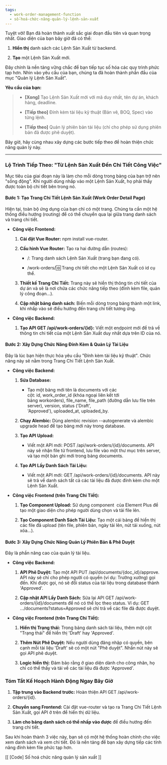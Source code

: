 ```yaml
---
tags:
  - work-order-management-function
  - số-hoá-chức-năng-quản-lý-lệnh-sản-xuất
---
```

Tuyệt vời! Bạn đã hoàn thành xuất sắc giai đoạn đầu tiên và quan trọng nhất. Giao diện của bạn bây giờ đã có thể:

1. **Hiển thị** danh sách các Lệnh Sản Xuất từ backend.
    
2. **Tạo** một Lệnh Sản Xuất mới.
    

Đây chính là nền tảng vững chắc để bạn tiếp tục số hóa các quy trình phức tạp hơn. Nhìn vào yêu cầu của bạn, chúng ta đã hoàn thành phần đầu của mục "Quản lý Lệnh Sản Xuất".

**Yêu cầu của bạn:**

> - **[Xong]** Tạo Lệnh Sản Xuất mới với mã duy nhất, tên dự án, khách hàng, deadline.
>     
> - **[Tiếp theo]** Đính kèm tài liệu kỹ thuật (Bản vẽ, BOQ, Spec) vào từng lệnh.
>     
> - **[Tiếp theo]** Quản lý phiên bản tài liệu (chỉ cho phép sử dụng phiên bản đã được phê duyệt).
>     

Bây giờ, hãy cùng nhau xây dựng các bước tiếp theo để hoàn thiện chức năng quản lý này.

---

### **Lộ Trình Tiếp Theo: "Từ Lệnh Sản Xuất Đến Chi Tiết Công Việc"**

Mục tiêu của giai đoạn này là làm cho mỗi dòng trong bảng của bạn trở nên "sống động". Khi người dùng nhấp vào một Lệnh Sản Xuất, họ phải thấy được toàn bộ chi tiết bên trong nó.

#### **Bước 1: Tạo Trang Chi Tiết Lệnh Sản Xuất (Work Order Detail Page)**

Hiện tại, toàn bộ ứng dụng của bạn chỉ có một trang. Chúng ta cần một hệ thống điều hướng (routing) để có thể chuyển qua lại giữa trang danh sách và trang chi tiết.

- **Công việc Frontend:**
    
    1. **Cài đặt Vue Router:** npm install vue-router.
        
    2. **Cấu hình Vue Router:** Tạo ra hai đường dẫn (routes):
        
        - /: Trang danh sách Lệnh Sản Xuất (trang bạn đang có).
            
        - /work-orders/:id: Trang chi tiết cho một Lệnh Sản Xuất có id cụ thể.
            
    3. **Thiết kế Trang Chi Tiết:** Trang này sẽ hiển thị thông tin chi tiết của dự án và sẽ là nơi chứa các chức năng tiếp theo (đính kèm file, quản lý công đoạn...).
        
    4. **Cập nhật bảng danh sách:** Biến mỗi dòng trong bảng thành một link, khi nhấp vào sẽ điều hướng đến trang chi tiết tương ứng.
        
- **Công việc Backend:**
    
    1. **Tạo API GET /api/work-orders/{id}:** Viết một endpoint mới để trả về thông tin chi tiết của một Lệnh Sản Xuất duy nhất dựa trên ID của nó.
        

#### **Bước 2: Xây Dựng Chức Năng Đính Kèm & Quản Lý Tài Liệu**

Đây là lúc bạn hiện thực hóa yêu cầu "Đính kèm tài liệu kỹ thuật". Chức năng này sẽ nằm trong Trang Chi Tiết Lệnh Sản Xuất.

- **Công việc Backend:**
    
    1. **Sửa Database:**
        
        - Tạo một bảng mới tên là documents với các cột: id, work_order_id (khóa ngoại liên kết tới bảng workorders), file_name, file_path (đường dẫn lưu file trên server), version, status ('Draft', 'Approved'), uploaded_at, uploaded_by.
            
    2. **Chạy Alembic:** Dùng alembic revision --autogenerate và alembic upgrade head để tạo bảng mới này trong database.
        
    3. **Tạo API Upload:**
        
        - Viết một API mới: POST /api/work-orders/{id}/documents. API này sẽ nhận file từ frontend, lưu file vào một thư mục trên server, và tạo một bản ghi mới trong bảng documents.
            
    4. **Tạo API Lấy Danh Sách Tài Liệu:**
        
        - Viết một API mới: GET /api/work-orders/{id}/documents. API này sẽ trả về danh sách tất cả các tài liệu đã được đính kèm cho một Lệnh Sản Xuất.
            
- **Công việc Frontend (trên Trang Chi Tiết):**
    
    1. **Tạo Component Upload:** Sử dụng component <el-upload> của Element Plus để tạo một giao diện cho phép người dùng chọn và tải file lên.
        
    2. **Tạo Component Danh Sách Tài Liệu:** Tạo một cái bảng để hiển thị các file đã upload (tên file, phiên bản, ngày tải lên, nút tải xuống, nút xóa...).
        

#### **Bước 3: Xây Dựng Chức Năng Quản Lý Phiên Bản & Phê Duyệt**

Đây là phần nâng cao của quản lý tài liệu.

- **Công việc Backend:**
    
    1. **API Phê Duyệt:** Tạo một API PUT /api/documents/{doc_id}/approve. API này sẽ chỉ cho phép người có quyền (ví dụ: Trưởng xưởng) gọi đến. Khi được gọi, nó sẽ đổi status của tài liệu trong database thành 'Approved'.
        
    2. **Cập nhật API Lấy Danh Sách:** Sửa lại API GET /api/work-orders/{id}/documents để nó có thể lọc theo status. Ví dụ: GET .../documents?status=Approved sẽ chỉ trả về các file đã được duyệt.
        
- **Công việc Frontend (trên Trang Chi Tiết):**
    
    1. **Hiển thị Trạng thái:** Trong bảng danh sách tài liệu, thêm một cột "Trạng thái" để hiển thị 'Draft' hay 'Approved'.
        
    2. **Thêm Nút Phê Duyệt:** Nếu người dùng đăng nhập có quyền, bên cạnh mỗi tài liệu 'Draft' sẽ có một nút "Phê duyệt". Nhấn nút này sẽ gọi API phê duyệt.
        
    3. **Logic hiển thị:** Đảm bảo rằng ở giao diện dành cho công nhân, họ chỉ có thể thấy và tải về các tài liệu đã được 'Approved'.
        

### **Tóm Tắt Kế Hoạch Hành Động Ngay Bây Giờ**

1. **Tập trung vào Backend trước:** Hoàn thiện API GET /api/work-orders/{id}.
    
2. **Chuyển sang Frontend:** Cài đặt vue-router và tạo ra Trang Chi Tiết Lệnh Sản Xuất, gọi API ở trên để hiển thị dữ liệu.
    
3. **Làm cho bảng danh sách có thể nhấp vào được** để điều hướng đến trang chi tiết.
    

Sau khi hoàn thành 3 việc này, bạn sẽ có một hệ thống hoàn chỉnh cho việc xem danh sách và xem chi tiết. Đó là nền tảng để bạn xây dựng tiếp các tính năng đính kèm file phức tạp hơn.

[[ [Code] Số hoá chức năng quản lý sản xuất ]]